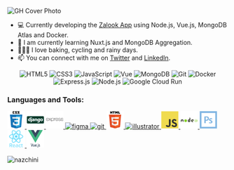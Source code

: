 ![GH Cover Photo](https://user-images.githubusercontent.com/89296394/171009458-17614bfa-189a-4139-8cc9-3dcc12053fbf.jpg)

- 💻 Currently developing the [Zalook App](https://github.com/NazChini/zalook) using Node.js, Vue.js, MongoDB Atlas and Docker.
- 📝 I am currently learning Nuxt.js and MongoDB Aggregation.
- 🧘🏻‍♀️ I love baking, cycling and rainy days.
- 📫 You can connect with me on [Twitter](https://www.twitter.com/NazChini) and [LinkedIn](https://www.linkedin.com/in/nazneen-oomatia).

<p align="center">
<img alt="HTML5" src="https://img.shields.io/badge/html5-%B9F5FF.svg?style=for-the-badge&logo=html5&logoColor=140200"/>
<img alt="CSS3" src="https://img.shields.io/badge/css3-%FFF8B9.svg?style=for-the-badge&logo=css3&logoColor=140200"/>
<img alt="JavaScript" src="https://img.shields.io/badge/javascript-%B9F5FF.svg?style=for-the-badge&logo=javascript&logoColor=%23F7DF1E"/>
<img alt="Vue" src="https://img.shields.io/badge/vue-%00040B.svg?style=for-the-badge&logo=vue&logoColor=%ffffff"/>
<img alt="MongoDB" src="https://img.shields.io/badge/mongodb-%B9F5FF.svg?style=for-the-badge&logo=mongodb&logoColor=140200"/>
<img alt="Git" src="https://img.shields.io/badge/git-%FFF8B9.svg?style=for-the-badge&logo=git&logoColor=140200"/>
<img alt="Docker" src="https://img.shields.io/badge/docker-%00040B.svg?style=for-the-badge&logo=visual-studio-code&logoColor=ffffff"/>
<img alt="Express.js" src="https://img.shields.io/badge/express-%FFF8B9.svg?style=for-the-badge&logo=express&logoColor=140200" />
<img alt="Node.js" src="https://img.shields.io/badge/node-%B9F5FF.svg?style=for-the-badge&logo=node&logoColor=140200"/>
<img alt="Google Cloud Run" src="https://img.shields.io/badge/Google Cloud Run-%00040B.svg?style=for-the-badge&logo=google-cloud-run&logoColor=ffffff" />
  </p>

<h3 align="left">Languages and Tools:</h3>
<p align="left"> <a href="https://www.w3schools.com/css/" target="_blank" rel="noreferrer"> <img src="https://raw.githubusercontent.com/devicons/devicon/master/icons/css3/css3-original-wordmark.svg" alt="css3" width="40" height="40"/> </a> <a href="https://www.djangoproject.com/" target="_blank" rel="noreferrer"> <img src="https://raw.githubusercontent.com/devicons/devicon/master/icons/django/django-original.svg" alt="django" width="40" height="40"/> </a> <a href="https://expressjs.com" target="_blank" rel="noreferrer"> <img src="https://raw.githubusercontent.com/devicons/devicon/master/icons/express/express-original-wordmark.svg" alt="express" width="40" height="40"/> </a> <a href="https://www.figma.com/" target="_blank" rel="noreferrer"> <img src="https://www.vectorlogo.zone/logos/figma/figma-icon.svg" alt="figma" width="40" height="40"/> </a> <a href="https://git-scm.com/" target="_blank" rel="noreferrer"> <img src="https://www.vectorlogo.zone/logos/git-scm/git-scm-icon.svg" alt="git" width="40" height="40"/> </a> <a href="https://www.w3.org/html/" target="_blank" rel="noreferrer"> <img src="https://raw.githubusercontent.com/devicons/devicon/master/icons/html5/html5-original-wordmark.svg" alt="html5" width="40" height="40"/> </a> <a href="https://www.adobe.com/in/products/illustrator.html" target="_blank" rel="noreferrer"> <img src="https://www.vectorlogo.zone/logos/adobe_illustrator/adobe_illustrator-icon.svg" alt="illustrator" width="40" height="40"/> </a> <a href="https://developer.mozilla.org/en-US/docs/Web/JavaScript" target="_blank" rel="noreferrer"> <img src="https://raw.githubusercontent.com/devicons/devicon/master/icons/javascript/javascript-original.svg" alt="javascript" width="40" height="40"/> </a> <a href="https://nodejs.org" target="_blank" rel="noreferrer"> <img src="https://raw.githubusercontent.com/devicons/devicon/master/icons/nodejs/nodejs-original-wordmark.svg" alt="nodejs" width="40" height="40"/> </a> <a href="https://www.photoshop.com/en" target="_blank" rel="noreferrer"> <img src="https://raw.githubusercontent.com/devicons/devicon/master/icons/photoshop/photoshop-line.svg" alt="photoshop" width="40" height="40"/> </a> <a href="https://reactjs.org/" target="_blank" rel="noreferrer"> <img src="https://raw.githubusercontent.com/devicons/devicon/master/icons/react/react-original-wordmark.svg" alt="react" width="40" height="40"/> </a> <a href="https://vuejs.org/" target="_blank" rel="noreferrer"> <img src="https://raw.githubusercontent.com/devicons/devicon/master/icons/vuejs/vuejs-original-wordmark.svg" alt="vuejs" width="40" height="40"/> </a> </p>

<p><img align="center" src="https://github-readme-streak-stats.herokuapp.com/?user=nazchini&" alt="nazchini" /></p>
